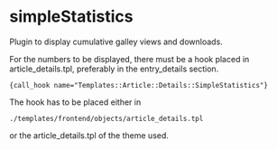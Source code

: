 # simpleStatistics

Plugin to display cumulative galley views and downloads.

For the numbers to be displayed, there must be a hook placed in article_details.tpl, preferably in the entry_details section.
```
{call_hook name="Templates::Article::Details::SimpleStatistics"}
```
The hook has to be placed either in 
```
./templates/frontend/objects/article_details.tpl
```
or the article_details.tpl of the theme used.




